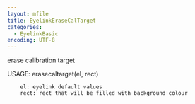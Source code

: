 ```yaml
---
layout: mfile
title: EyelinkEraseCalTarget
categories:
  - EyelinkBasic
encoding: UTF-8
---
```


 erase calibration target

 USAGE: erasecaltarget(el, rect)

        el: eyelink default values
        rect: rect that will be filled with background colour